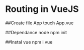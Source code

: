 # Routing in  VueJS
##Create file App
touch App.vue

##Dependance node
npm init

##Instal vue
npm i vue
